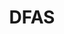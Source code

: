 ---
# This topic lives at
# https://digital.gov/topics/dfas

# Topic Title
title: "DFAS"

# description — keep it short and clear
# summary: ""

# Weight
weight: 1

# For more information on managing topics,
# see https://github.com/GSA/digitalgov.gov/wiki/topics
---